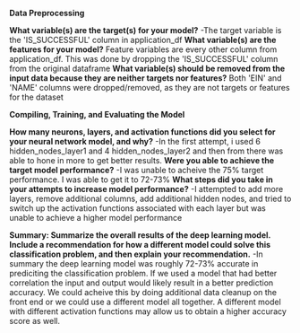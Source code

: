 **Data Preprocessing**

**What variable(s) are the target(s) for your model?**
-The target variable is the 'IS_SUCCESSFUL' column in application_df
**What variable(s) are the features for your model?**
Feature variables are every other column from application_df. This was done by dropping the 'IS_SUCCESSFUL' column from the original dataframe
**What variable(s) should be removed from the input data because they are neither targets nor features?**
Both 'EIN' and 'NAME' columns were dropped/removed, as they are not targets or features for the dataset

**Compiling, Training, and Evaluating the Model**

**How many neurons, layers, and activation functions did you select for your neural network model, and why?**
-In the first attempt, i used 6 hidden_nodes_layer1 and 4 hidden_nodes_layer2 and then from there was able to hone in more to get better results. 
**Were you able to achieve the target model performance?**
-I was unable to acheive the 75% target performance. I was able to get it to 72-73%
**What steps did you take in your attempts to increase model performance?**
-I attempted to add more layers, remove additional columns, add additional hidden nodes, and tried to switch up the activation functions associated with each layer but was unable to achieve a higher model performance

**Summary: Summarize the overall results of the deep learning model. Include a recommendation for how a different model could solve this classification problem, and then explain your recommendation.**
-In summary the deep learning model was roughly 72-73% accurate in prediciting the classification problem. If we used a model that had better correlation the input and output  would likely result in a better prediction accuracy. We could acheive this by doing additional data cleanup on the front end or we could use a different model all together. A different model with different activation functions may allow us to obtain a higher accuracy score as well. 
